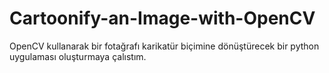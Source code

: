 # Cartoonify-an-Image-with-OpenCV

OpenCV kullanarak bir fotağrafı  karikatür biçimine  dönüştürecek bir python uygulaması oluşturmaya çalıstım.

